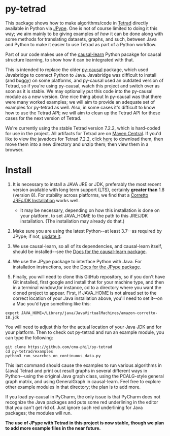 # py-tetrad
This package shows how to make algorithms/code in [Tetrad](https://github.com/cmu-phil/tetrad) directly available in Python via [JPype](https://github.com/jpype-project/jpype). One is not of course limited to doing it this way; we aim mainly to be giving examples of _how_ it can be done along with some methods for translating datasets, graphs, and such, between Java and Python to make it easier to use Tetrad as part of a Python workflow.

Part of our code makes use of the [causal-learn](https://github.com/py-why/causal-learn) Python pacakge for causal structure learning, to show how it can be integrated with that.
 
This is intended to replace the older [py-causal](https://github.com/bd2kccd/py-causal) package, which used Javabridge to connect Python to Java. Javabridge was difficult to install (and buggy) on some platforms, and py-causal used an outdated version of Tetrad, so if you're using py-causal, watch this project and switch over as soon as it is stable. We may optionally put this code into the py-causal module as a new version. One nice thing about In py-causal was that there were many worked examples; we will aim to provide an adequate set of examples for py-tetrad as well. Also, in some cases it's difficult to know how to use the Tetrad API; we will aim to clean up the Tetrad API for these cases for the next version of Tetrad.

We're currently using the stable Tetrad version 7.2.2, which is hard-coded for use in the project. All artifacts for Tetrad are on [Maven Central](https://s01.oss.sonatype.org/content/repositories/releases/io/github/cmu-phil/). If you'd like to view the javadocs for Tetrad 7.2.2, click [here](https://s01.oss.sonatype.org/content/repositories/releases/io/github/cmu-phil/tetrad-lib/7.2.2/tetrad-lib-7.2.2-javadoc.jar) to download them, then move them into a new directory and unzip them; then view them in a browser.

# Install

1. It is necessary to install a JAVA JRE or JDK, preferably the most recent version available with long term support (LTS), certainly **greater than** 1.8 (version 8). For stability across platforms, we find that a [Corretto JRE/JDK Installation](https://aws.amazon.com/corretto/?filtered-posts.sort-by=item.additionalFields.createdDate&filtered-posts.sort-order=desc) works well.

    * It may be necessary, depending on how this installation is done on your platform, to set JAVA_HOME to the path to this JRE/JDK installation. (The installation may already do that.)

1. Make sure you are using the latest Python--at least 3.7--as required by JPype; if not, [update it](https://www.pythoncentral.io/how-to-update-python/). 

1. We use causal-learn, so all of its dependencies, and causal-learn itself, should be installed--see the [Docs for the causal-learn package](https://causal-learn.readthedocs.io/en/latest/).

1. We use the JPype package to interface Python with Java. For installation instructions, see the [Docs for the JPype package](https://jpype.readthedocs.io/en/latest/).

1. Finally, you will need to clone this GitHub repository, so if you don't have Git installed, first google and install that for your machine type, and then in a terminal window,for instance, cd to a directory where you want the cloned project to appear. First, if JAVA_HOME is not alread set to the correct location of your Java installation above, you'll need to set it--on a Mac you'd type something like this:

```
export JAVA_HOME=/Library/java/JavaVirtualMachines/amazon-corretto-18.jdk
```
   
You will need to adjust this for the actual location of your Java JDK and for your platform. Then to check out py-tetrad and run an example module, you can type the following:
    
```      
git clone https://github.com/cmu-phil/py-tetrad
cd py-tetrad/examples
python3 run_searches_on_continuous_data.py
```

This last command should cause the examples to run various algorithms in (Java) Tetrad and print out result graphs in several different ways in Python--using the original Java graph class, using the PCALG-style general graph matrix, and using GeneralGraph in causal-learn. Feel free to explore other example modules in that directory; the plan is to add more.

If you load py-causal in PyCharm, the only issue is that PyCharm does not recognize the Java packages and puts some red underlining in the editor that you can't get rid of. Just ignore such red underlining for Java packages; the modules will run.

**The use of JPype with Tetrad in this project is now stable, though we plan to add more example files in the near future.**
